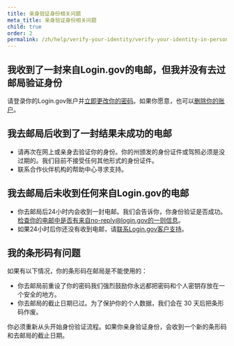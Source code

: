 ```yaml
---
title: 亲身验证身份相关问题
meta_title: 亲身验证身份相关问题
child: true
order: 2
permalink: /zh/help/verify-your-identity/verify-your-identity-in-person/issues-with-verifying-your-identity-in-person/
---
```

## 我收到了一封来自Login.gov的电邮，但我并没有去过邮局验证身份

请登录你的Login.gov账户并[立即更改你的密码](/zh/help/manage-your-account/change-your-password/)。如果你愿意，也可以[删除你的账户](/zh/help/manage-your-account/delete-your-account/)。

## 我去邮局后收到了一封结果未成功的电邮

  * 请再次在网上或亲身去验证你的身份。你的州颁发的身份证件或驾照必须是没过期的。我们目前不接受任何其他形式的身份证件。
  * 联系合作伙伴机构的帮助中心寻求支持。

## 我去邮局后未收到任何来自Login.gov的电邮

  * 你去邮局后24小时内会收到一封电邮。我们会告诉你，你身份验证是否成功。检查你的电邮中是否有来自no-reply@login.gov的一则信息。
  * 如果24小时后你还没有收到电邮，请[联系Login.gov客户支持](/zh/contact/)。

## 我的条形码有问题

如果有以下情况，你的条形码在邮局是不能使用的：
  * 你去邮局前重设了你的密码我们强烈鼓励你永远都把密码和个人密钥存放在一个安全的地方。
  * 你去邮局的截止日期已过。为了保护你的个人数据，我们会在 30 天后把条形码作废。
 
你必须重新从头开始身份验证流程。如果你亲身验证身份，会收到一个新的条形码和去邮局的截止日期。
